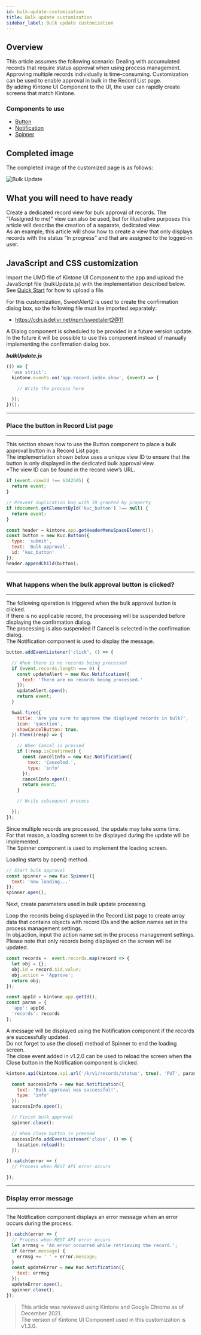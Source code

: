 ```yaml
---
id: bulk-update-customization
title: Bulk update customization
sidebar_label: Bulk update customization
---
```


## Overview

This article assumes the following scenario: Dealing with accumulated records that require status approval when using process management. <br>
Approving multiple records individually is time-consuming. Customization can be used to enable approval in bulk in the Record List page.<br>
By adding Kintone UI Component to the UI, the user can rapidly create screens that match Kintone.

### Components to use
- [Button](../components/desktop/button.md)
- [Notification](../components/desktop/notification.md)
- [Spinner](../components/desktop/spinner.md)

## Completed image

The completed image of the customized page is as follows:

![Bulk Update](assets/bulk_update.gif)

## What you will need to have ready

Create a dedicated record view for bulk approval of records. The “(Assigned to me)” view can also be used, but for illustrative purposes this article will describe the creation of a separate, dedicated view.<br>
As an example, this article will show how to create a view that only displays records with the status “In progress” and that are assigned to the logged-in user.

## JavaScript and CSS customization

Import the UMD file of Kintone UI Component to the app and upload the JavaScript file (bulkUpdate.js) with the implementation described below.<br>
See [Quick Start](../getting-started/quick-start.md) for how to upload a file.<br>

For this customization, SweetAlert2 is used to create the confirmation dialog box, so the following file must be imported separately:
- https://cdn.jsdelivr.net/npm/sweetalert2@11

A Dialog component is scheduled to be provided in a future version update. In the future it will be possible to use this component instead of manually implementing the confirmation dialog box.

***bulkUpdate.js***

```javascript
(() => {
  'use strict';
  kintone.events.on('app.record.index.show', (event) => {

    // Write the process here

  });
})();
```
---
### Place the button in Record List page
---

This section shows how to use the Button component to place a bulk approval button in a Record List page.<br>
The implementation shown below uses a unique view ID to ensure that the button is only displayed in the dedicated bulk approval view.<br>
*The view ID can be found in the record view’s URL.

```javascript
if (event.viewId !== 6342505) {
  return event;
}

// Prevent duplication bug with ID granted by property
if (document.getElementById('kuc_button') !== null) {
  return event;
}

const header = kintone.app.getHeaderMenuSpaceElement();
const button = new Kuc.Button({
  type: 'submit',
  text: 'Bulk approval',
  id: 'kuc_button'
});
header.appendChild(button);
```

---
### What happens when the bulk approval button is clicked?
---

The following operation is triggered when the bulk approval button is clicked.<br>
If there is no applicable record, the processing will be suspended before displaying the confirmation dialog. <br>
The processing is also suspended if Cancel is selected in the confirmation dialog.<br>
The Notification component is used to display the message.

```javascript
button.addEventListener('click', () => {

  // When there is no records being processed
  if (event.records.length === 0) {
    const updateAlert = new Kuc.Notification({
      text: 'There are no records being processed.'
    });
    updateAlert.open();
    return event;
  }

  Swal.fire({
    title: 'Are you sure to approve the displayed records in bulk?',
    icon: 'question',
    showCancelButton: true,
  }).then((resp) => {

    // When Cancel is pressed
    if (!resp.isConfirmed) {
      const cancelInfo = new Kuc.Notification({
        text: 'Canceled.',
        type: 'info'
      });
      cancelInfo.open();
      return event;
    }

    // Write subsequent process

  });
});
```
Since multiple records are processed, the update may take some time.<br>
For that reason, a loading screen to be displayed during the update will be implemented.<br>
The Spinner component is used to implement the loading screen.<br>

Loading starts by open() method.

```javascript
// Start bulk approval
const spinner = new Kuc.Spinner({
  text: 'now loading...'
});
spinner.open();
```
Next, create parameters used in bulk update processing.

Loop the records being displayed in the Record List page to create array data that contains objects with record IDs and the action names set in the process management settings.<br>
In obj.action, input the action name set in the process management settings.<br>
Please note that only records being displayed on the screen will be updated.

```javascript
const records =  event.records.map(record => {
  let obj = {};
  obj.id = record.$id.value;
  obj.action = 'Approve';
  return obj;
});

const appId = kintone.app.getId();
const param = {
  'app': appId,
  'records': records
};
```

A message will be displayed using the Notification component if the records are successfully updated.<br>
Do not forget to use the close() method of Spinner to end the loading screen.<br>
The close event added in v1.2.0 can be used to reload the screen when the Close button in the Notification component is clicked.

```javascript
kintone.api(kintone.api.url('/k/v1/records/status', true), 'PUT', param).then(() => {

  const successInfo = new Kuc.Notification({
    text: 'Bulk approval was successful!',
    type: 'info'
  });
  successInfo.open();

  // Finish bulk approval
  spinner.close();

  // When close button is pressed
  successInfo.addEventListener('close', () => {
    location.reload();
  });

}).catch(error => {
  // Process when REST API error occurs

});
```

---
### Display error message
---

The Notification component displays an error message when an error occurs during the process.

```javascript
}).catch(error => {
  // Process when REST API error occurs
  let errmsg = 'An error occurred while retrieving the record.';
  if (error.message) {
    errmsg += ' ' + error.message;
  }
  const updateError = new Kuc.Notification({
    text: errmsg
  });
  updateError.open();
  spinner.close();
});
```

> This article was reviewed using Kintone and Google Chrome as of December 2021.<br>
> The version of Kintone UI Component used in this customization is v1.3.0.